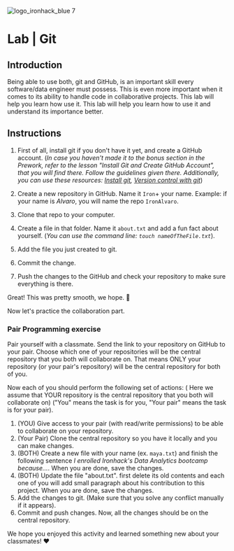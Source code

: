 ![logo_ironhack_blue 7](https://user-images.githubusercontent.com/23629340/40541063-a07a0a8a-601a-11e8-91b5-2f13e4e6b441.png)

# Lab | Git

## Introduction

Being able to use both, git and GitHub, is an important skill every software/data engineer must possess. This is even more important when it comes to its ability to handle code in collaborative projects. This lab will help you learn how use it. This lab will help you learn how to use it and understand its importance better.

## Instructions

1. First of all, install git if you don't have it yet, and create a GitHub account. (_In case you haven't made it to the bonus section in the Prework, refer to the lesson "Install Git and Create GitHub Account", that you will find there. Follow the guidelines given there. Additionally, you can use these resources: [Install git](https://git-scm.com/downloads), [Version control with git](http://swcarpentry.github.io/git-novice/)_)

2. Create a new repository in GitHub. Name it `Iron`+ your name. Example: if your name is _Alvaro_, you will name the repo `IronAlvaro`.
3. Clone that repo to your computer.
4. Create a file in that folder. Name it `about.txt` and add a fun fact about yourself. (_You can use the command line: `touch nameOfTheFile.txt`_).
5. Add the file you just created to git.
6. Commit the change.
7. Push the changes to the GitHub and check your repository to make sure everything is there.

Great! This was pretty smooth, we hope. :rocket:

Now let's practice the collaboration part.

### Pair Programming exercise

Pair yourself with a classmate. Send the link to your repository on GitHub to your pair. Choose which one of your repositories will be the central repository that you both will collaborate on. That means ONLY your repository (or your pair's repository) will be the central repository for both of you. 

Now each of you should perform the following set of actions: ( Here we assume that YOUR repository is the central repository that you both will collaborate on)
("You" means the task is for you, "Your pair" means the task is for your pair).
1. (YOU) Give access to your pair (with read/write permissions) to be able to collaborate on your repository.
2. (Your Pair) Clone the central repository so you have it locally and you can make changes.
3. (BOTH) Create a new file with your name (ex. `maya.txt`) and finish the following sentence _I enrolled Ironhack's Data Analytics bootcamp because..._. When you are done, save the changes.
4. (BOTH) Update the file "about.txt". first delete its old contents and  each one of you will add small paragraph about his contribution to this project. When you are done, save the changes.
5. Add the changes to git. (Make sure that you solve any conflict manually if it appears).
6. Commit and push changes. Now, all the changes should be on the central repository.

We hope you enjoyed this activity and learned something new about your classmates! :heart:
